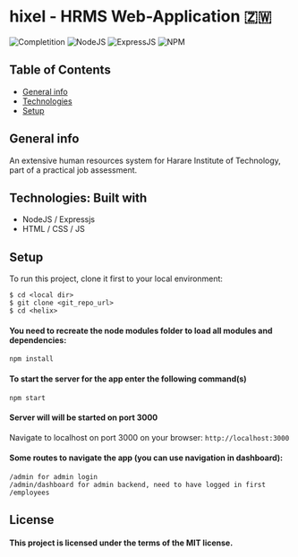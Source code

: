 # hixel - HRMS Web-Application 🇿🇼

<img alt="Completition" src="https://img.shields.io/badge/completition-75%25-orange"> <img alt="NodeJS" src="https://img.shields.io/badge/nodejs-v12.8.2LTS-success"> <img alt="ExpressJS" src="https://img.shields.io/badge/expressjs-v4.17.1-blueviolet"> <img alt="NPM" src="https://img.shields.io/npm/l/express">

## Table of Contents
* [General info](#general-info)
* [Technologies](#technologies)
* [Setup](#setup)

## General info
An extensive human resources system for Harare Institute of Technology, part of a practical job assessment.

## Technologies: Built with
* NodeJS / Expressjs
* HTML / CSS / JS

## Setup
To run this project, clone it first to your local environment:

```
$ cd <local dir>
$ git clone <git_repo_url>
$ cd <helix>
```

#### You need to recreate the node modules folder to load all modules and dependencies:
`npm install`

#### To start the server for the app enter the following command(s)
`npm start`

#### Server will will be started on port 3000
Navigate to localhost on port 3000 on your browser: `http://localhost:3000`

#### Some routes to navigate the app (you can use navigation in dashboard):
```
/admin for admin login
/admin/dashboard for admin backend, need to have logged in first
/employees
```

## License
#### This project is licensed under the terms of the MIT license.

